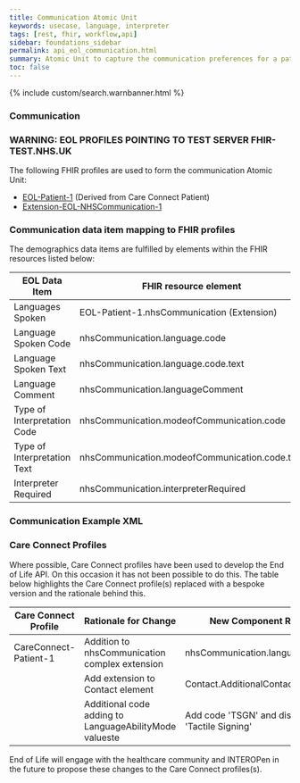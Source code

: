 ```yaml
---
title: Communication Atomic Unit
keywords: usecase, language, interpreter
tags: [rest, fhir, workflow,api]
sidebar: foundations_sidebar
permalink: api_eol_communication.html
summary: Atomic Unit to capture the communication preferences for a patient.
toc: false
---
```

{% include custom/search.warnbanner.html %}

### Communication ###

### WARNING: EOL PROFILES POINTING TO TEST SERVER FHIR-TEST.NHS.UK ###

The following FHIR profiles are used to form the communication Atomic Unit:

- [EOL-Patient-1](https://fhir-test.nhs.uk/STU3/StructureDefinition/EOL-Patient-1) (Derived from Care Connect Patient)
- [Extension-EOL-NHSCommunication-1](https://fhir-test.nhs.uk/STU3/StructureDefinition/Extension-EOL-NHSCommunication-1)


### Communication data item mapping to FHIR profiles ###

The demographics data items are fulfilled by elements within the FHIR resources listed below:

| EOL Data Item                       | FHIR resource element                                                   | Mandatory/Required/Optional |
|-------------------------------------|-------------------------------------------------------------------------|-----------------------------|
| Languages Spoken			  | EOL-Patient-1.nhsCommunication (Extension) 							| Optional |
| Language Spoken Code		  | nhsCommunication.language.code  												| Optional |
| Language Spoken Text		  | nhsCommunication.language.code.text												| Mandatory |
| Language Comment 			  | nhsCommunication.languageComment												| Optional |
| Type of Interpretation Code | nhsCommunication.modeofCommunication.code 										| Optional |
| Type of Interpretation Text | nhsCommunication.modeofCommunication.code.text 								    | Optional |
| Interpreter Required        | nhsCommunication.interpreterRequired									        | Optional |


### Communication Example XML ###

<script src="https://gist.github.com/IOPS-DEV/f973859cac9ffe23d2563494a948dce7.js"></script>

### Care Connect Profiles ###

Where possible, Care Connect profiles have been used to develop the End of Life API. On this occasion it has not been possible to do this. The table below highlights the Care Connect profile(s) replaced with a bespoke version and the rationale behind this.

| Care Connect Profile 	| Rationale for Change								     | New Component Required					 	   |
|-----------------------|--------------------------------------------------------|-------------------------------------------------|
| CareConnect-Patient-1 | Addition to nhsCommunication complex extension		 | nhsCommunication.languageComment   			   |
|						| Add extension to Contact element 			 		     | Contact.AdditionalContactInformation		       |
|						| Additional code adding to LanguageAbilityMode valueste | Add code 'TSGN' and display of 'Tactile Signing'|

End of Life will engage with the healthcare community and INTEROPen in the future to propose these changes to the Care Connect profiles(s).
